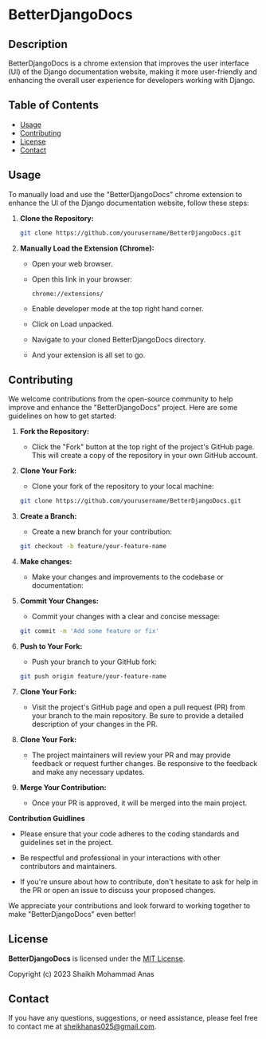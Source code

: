 # BetterDjangoDocs

## Description
BetterDjangoDocs is a chrome extension that improves the user interface (UI) of the Django documentation website, making it more user-friendly and enhancing the overall user experience for developers working with Django.

## Table of Contents
- [Usage](#usage)
- [Contributing](#contributing)
- [License](#license)
- [Contact](#contact)

## Usage

To manually load and use the "BetterDjangoDocs" chrome extension to enhance the UI of the Django documentation website, follow these steps:

1. **Clone the Repository:**
   ```bash
   git clone https://github.com/yourusername/BetterDjangoDocs.git

2. **Manually Load the Extension (Chrome):**
   * Open your web browser.
   * Open this link in your browser:
     
     ```
     chrome://extensions/
   * Enable developer mode at the top right hand corner.
   * Click on Load unpacked.
   * Navigate to your cloned BetterDjangoDocs directory.
   * And your extension is all set to go.

## Contributing

We welcome contributions from the open-source community to help improve and enhance the "BetterDjangoDocs" project. Here are some guidelines on how to get started:

1. **Fork the Repository:**
   - Click the "Fork" button at the top right of the project's GitHub page. This will create a copy of the repository in your own GitHub account.

2. **Clone Your Fork:**
   - Clone your fork of the repository to your local machine:
   ```bash
   git clone https://github.com/yourusername/BetterDjangoDocs.git
   
3. **Create a Branch:**
   - Create a new branch for your contribution:
   ```bash
   git checkout -b feature/your-feature-name

4. **Make changes:**
   - Make your changes and improvements to the codebase or documentation:

5. **Commit Your Changes:**
   - Commit your changes with a clear and concise message:
   ```bash
   git commit -m 'Add some feature or fix'

6. **Push to Your Fork:**
   - Push your branch to your GitHub fork:
   ```bash
   git push origin feature/your-feature-name

7. **Clone Your Fork:**
   - Visit the project's GitHub page and open a pull request (PR) from your branch to the main repository. Be sure to provide a detailed description of your changes in the PR.

8. **Clone Your Fork:**
   - The project maintainers will review your PR and may provide feedback or request further changes. Be responsive to the feedback and make any necessary updates.
  
9. **Merge Your Contribution:**
   - Once your PR is approved, it will be merged into the main project.

**Contribution Guidlines**
- Please ensure that your code adheres to the coding standards and guidelines set in the project.

- Be respectful and professional in your interactions with other contributors and maintainers.

- If you're unsure about how to contribute, don't hesitate to ask for help in the PR or open an issue to discuss your proposed changes.

We appreciate your contributions and look forward to working together to make "BetterDjangoDocs" even better!

## License

**BetterDjangoDocs** is licensed under the [MIT License](LICENSE).

Copyright (c) 2023 Shaikh Mohammad Anas

## Contact

If you have any questions, suggestions, or need assistance, please feel free to contact me at [sheikhanas025@gmail.com](mailto:sheikhanas025@gmail.com).






